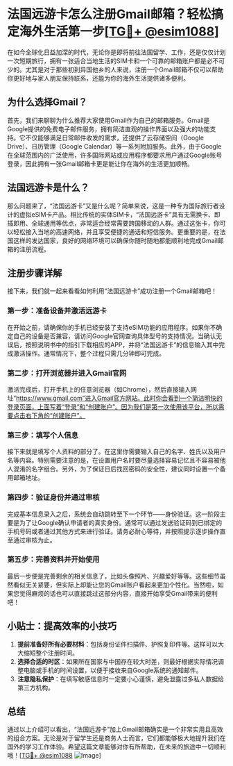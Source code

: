 # 法国远游卡怎么注册Gmail邮箱？轻松搞定海外生活第一步[[TG💪+ @esim1088](https://t.me/s/esim1088)]

在如今全球化日益加深的时代，无论你是即将前往法国留学、工作，还是仅仅计划一次短期旅行，拥有一张适合当地生活的SIM卡和一个可靠的邮箱账户都是必不可少的。尤其是对于那些初到异国他乡的人来说，注册一个Gmail邮箱不仅可以帮助你更好地与家人朋友保持联系，还能为你的海外生活提供诸多便利。

## 为什么选择Gmail？

首先，我们来聊聊为什么推荐大家使用Gmail作为自己的邮箱服务。Gmail是Google提供的免费电子邮件服务，拥有简洁直观的操作界面以及强大的功能支持。它不仅能够满足日常邮件收发的需求，还提供了云存储空间（Google Drive）、日历管理（Google Calendar）等一系列附加服务。此外，由于Google在全球范围内的广泛使用，许多国际网站或应用程序都要求用户通过Google账号登录，因此拥有一张Gmail邮箱卡更是能让你在海外的生活更加顺畅。

## 法国远游卡是什么？

那么问题来了，“法国远游卡”又是什么呢？简单来说，这是一种专为国际旅行者设计的虚拟eSIM卡产品。相比传统的实体SIM卡，“法国远游卡”具有无需换卡、即插即用、全球通用等优点，非常适合经常需要跨国移动的人群。通过这张卡，你可以轻松接入当地的高速网络，并且享受便捷的通话和短信服务。更重要的是，在法国这样的发达国家，良好的网络环境可以确保你随时随地都能顺利地完成Gmail邮箱的注册流程。

## 注册步骤详解

接下来，我们就一起来看看如何利用“法国远游卡”成功注册一个Gmail邮箱吧！

### 第一步：准备设备并激活远游卡
在开始之前，请确保你的手机已经安装了支持eSIM功能的应用程序。如果你不确定自己的设备是否兼容，请访问Google官网查询具体型号的支持情况。当确认无误后，按照说明书中的指引下载相应的APP，并将“法国远游卡”的信息输入其中完成激活操作。通常情况下，整个过程只需几分钟即可完成。

### 第二步：打开浏览器并进入Gmail官网
激活完成后，打开手机上的任意浏览器（如Chrome），然后直接输入网址“https://www.gmail.com”进入Gmail官方网站。此时你会看到一个简洁明快的登录页面，上面写着“登录”和“创建账户”。因为我们是第一次使用该平台，所以需要点击右下角的“创建账户”。

### 第三步：填写个人信息
接下来就是填写个人资料的部分了。在这里你需要输入自己的名字、姓氏以及用户名等内容。特别需要注意的是，在设置用户名时要尽量选择容易记忆且不容易被他人混淆的名字组合。另外，为了保证日后找回密码的安全性，建议同时设置一个备用邮箱地址。

### 第四步：验证身份并通过审核
完成基本信息录入之后，系统会自动跳转至下一个环节——身份验证。这一阶段主要是为了让Google确认申请者的真实身份。通常可以通过发送验证码到已绑定的手机号码或者通过其他方式来进行验证。请务必耐心等待，并按照提示逐步操作直至通过审核为止。

### 第五步：完善资料并开始使用
最后一步便是完善剩余的相关信息了，比如头像照片、兴趣爱好等等。这些细节虽然看似无关紧要，但实际上却能让您的Gmail账户看起来更加个性化。当然啦，如果您觉得麻烦的话也可以直接跳过这部分内容，直接开始享受Gmail带来的便利吧！

## 小贴士：提高效率的小技巧

1. **提前准备好所有必要材料**：包括身份证件扫描件、护照复印件等。这样可以大大缩短整个注册时间。
2. **选择合适的时区**：如果所在国家与中国存在较大时差，则最好根据实际情况调整电脑或手机的时间设置，以便于接收来自Google系统的通知邮件。
3. **注意隐私保护**：在填写敏感信息时一定要小心谨慎，避免泄露过多私人数据给第三方机构。

## 总结

通过以上介绍可以看出，“法国远游卡”加上Gmail邮箱确实是一个非常实用且高效的组合方案。无论是对于留学生还是商务人士而言，它们都能够极大地提升我们在国外的学习工作体验。希望这篇文章能够对你有所帮助，在未来的旅途中一切顺利哦！[[TG💪+ @esim1088](https://t.me/s/esim1088) ![Image](https://i.postimg.cc/4NQfJmqS/Snipaste-2025-05-13-00-14-12.png)]